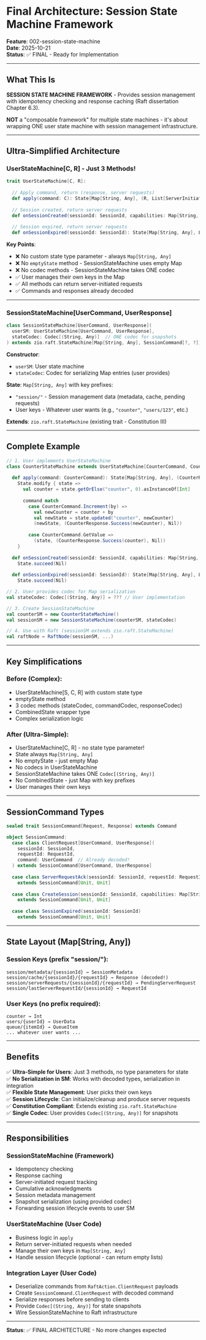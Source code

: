 # Final Architecture: Session State Machine Framework

**Feature**: 002-session-state-machine  
**Date**: 2025-10-21  
**Status**: ✅ FINAL - Ready for Implementation

---

## What This Is

**SESSION STATE MACHINE FRAMEWORK** - Provides session management with idempotency checking and response caching (Raft dissertation Chapter 6.3).

**NOT** a "composable framework" for multiple state machines - it's about wrapping ONE user state machine with session management infrastructure.

---

## Ultra-Simplified Architecture

### UserStateMachine[C, R] - Just 3 Methods!

```scala
trait UserStateMachine[C, R]:
  
  // Apply command, return (response, server requests)
  def apply(command: C): State[Map[String, Any], (R, List[ServerInitiatedRequest])]
  
  // Session created, return server requests
  def onSessionCreated(sessionId: SessionId, capabilities: Map[String, String]): State[Map[String, Any], List[ServerInitiatedRequest]]
  
  // Session expired, return server requests
  def onSessionExpired(sessionId: SessionId): State[Map[String, Any], List[ServerInitiatedRequest]]
```

**Key Points**:
- ❌ No custom state type parameter - always `Map[String, Any]`
- ❌ No `emptyState` method - SessionStateMachine uses empty Map
- ❌ No codec methods - SessionStateMachine takes ONE codec
- ✅ User manages their own keys in the Map
- ✅ All methods can return server-initiated requests
- ✅ Commands and responses already decoded

---

### SessionStateMachine[UserCommand, UserResponse]

```scala
class SessionStateMachine[UserCommand, UserResponse](
  userSM: UserStateMachine[UserCommand, UserResponse],
  stateCodec: Codec[(String, Any)]  // ONE codec for snapshots
) extends zio.raft.StateMachine[Map[String, Any], SessionCommand[?, ?]]
```

**Constructor**:
- `userSM`: User state machine
- `stateCodec`: Codec for serializing Map entries (user provides)

**State**: `Map[String, Any]` with key prefixes:
- `"session/"` - Session management data (metadata, cache, pending requests)
- User keys - Whatever user wants (e.g., `"counter"`, `"users/123"`, etc.)

**Extends**: `zio.raft.StateMachine` (existing trait - Constitution III)

---

## Complete Example

```scala
// 1. User implements UserStateMachine
class CounterStateMachine extends UserStateMachine[CounterCommand, CounterResponse]:
  
  def apply(command: CounterCommand): State[Map[String, Any], (CounterResponse, List[ServerInitiatedRequest])] =
    State.modify { state =>
      val counter = state.getOrElse("counter", 0).asInstanceOf[Int]
      
      command match
        case CounterCommand.Increment(by) =>
          val newCounter = counter + by
          val newState = state.updated("counter", newCounter)
          (newState, (CounterResponse.Success(newCounter), Nil))
        
        case CounterCommand.GetValue =>
          (state, (CounterResponse.Success(counter), Nil))
    }
  
  def onSessionCreated(sessionId: SessionId, capabilities: Map[String, String]): State[Map[String, Any], List[ServerInitiatedRequest]] =
    State.succeed(Nil)
  
  def onSessionExpired(sessionId: SessionId): State[Map[String, Any], List[ServerInitiatedRequest]] =
    State.succeed(Nil)

// 2. User provides codec for Map serialization
val stateCodec: Codec[(String, Any)] = ??? // User implementation

// 3. Create SessionStateMachine
val counterSM = new CounterStateMachine()
val sessionSM = new SessionStateMachine(counterSM, stateCodec)

// 4. Use with Raft (sessionSM extends zio.raft.StateMachine)
val raftNode = RaftNode(sessionSM, ...)
```

---

## Key Simplifications

### Before (Complex):
- UserStateMachine[S, C, R] with custom state type
- emptyState method
- 3 codec methods (stateCodec, commandCodec, responseCodec)
- CombinedState wrapper type
- Complex serialization logic

### After (Ultra-Simple):
- UserStateMachine[C, R] - no state type parameter!
- State always `Map[String, Any]`
- No emptyState - just empty Map
- No codecs in UserStateMachine
- SessionStateMachine takes ONE `Codec[(String, Any)]`
- No CombinedState - just Map with key prefixes
- User manages their own keys

---

## SessionCommand Types

```scala
sealed trait SessionCommand[Request, Response] extends Command

object SessionCommand:
  case class ClientRequest[UserCommand, UserResponse](
    sessionId: SessionId,
    requestId: RequestId,
    command: UserCommand  // Already decoded!
  ) extends SessionCommand[UserCommand, UserResponse]
  
  case class ServerRequestAck(sessionId: SessionId, requestId: RequestId)
    extends SessionCommand[Unit, Unit]
  
  case class CreateSession(sessionId: SessionId, capabilities: Map[String, String])
    extends SessionCommand[Unit, Unit]
  
  case class SessionExpired(sessionId: SessionId)
    extends SessionCommand[Unit, Unit]
```

---

## State Layout (Map[String, Any])

### Session Keys (prefix "session/"):
```
session/metadata/{sessionId} → SessionMetadata
session/cache/{sessionId}/{requestId} → Response (decoded!)
session/serverRequests/{sessionId}/{requestId} → PendingServerRequest
session/lastServerRequestId/{sessionId} → RequestId
```

### User Keys (no prefix required):
```
counter → Int
users/{userId} → UserData
queue/{itemId} → QueueItem
... whatever user wants ...
```

---

## Benefits

✅ **Ultra-Simple for Users**: Just 3 methods, no type parameters for state  
✅ **No Serialization in SM**: Works with decoded types, serialization in integration  
✅ **Flexible State Management**: User picks their own keys  
✅ **Session Lifecycle**: Can initialize/cleanup and produce server requests  
✅ **Constitution Compliant**: Extends existing `zio.raft.StateMachine`  
✅ **Single Codec**: User provides `Codec[(String, Any)]` for snapshots  

---

## Responsibilities

### SessionStateMachine (Framework)
- Idempotency checking
- Response caching
- Server-initiated request tracking
- Cumulative acknowledgments
- Session metadata management
- Snapshot serialization (using provided codec)
- Forwarding session lifecycle events to user SM

### UserStateMachine (User Code)
- Business logic in `apply`
- Return server-initiated requests when needed
- Manage their own keys in `Map[String, Any]`
- Handle session lifecycle (optional - can return empty lists)

### Integration Layer (User Code)
- Deserialize commands from `RaftAction.ClientRequest` payloads
- Create `SessionCommand.ClientRequest` with decoded command
- Serialize responses before sending to clients
- Provide `Codec[(String, Any)]` for state snapshots
- Wire SessionStateMachine to Raft infrastructure

---

**Status**: ✅ FINAL ARCHITECTURE - No more changes expected


